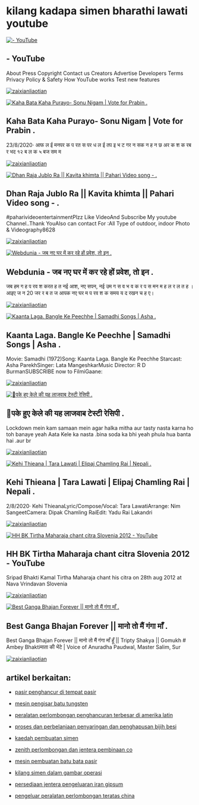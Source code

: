 # kilang kadapa simen bharathi lawati youtube
<a href="https://mnn.zoosnet.net/LR/Chatpre.aspx?id=MNN94995150&p=https://topgrinding.com/" target="_blank">![- YouTube](https://github.com/technlg/images/blob/main/30.jpg)</a>
## - YouTube
About Press Copyright Contact us Creators Advertise Developers Terms Privacy Policy & Safety How YouTube works Test new features
<a href="https://mnn.zoosnet.net/LR/Chatpre.aspx?id=MNN94995150&p=https://topgrinding.com/" target="_blank"><img src="https://github.com/technlg/images/raw/main/chat11.jpg" alt="zaixianliaotian"/></a><a href="//whatsapp.shibangsoft.com/WhatsApp.php" ><img src="https://github.com/technlg/images/raw/main/chat11.png" alt=""></a>
<a href="https://mnn.zoosnet.net/LR/Chatpre.aspx?id=MNN94995150&p=https://topgrinding.com/" target="_blank">![Kaha Bata Kaha Purayo- Sonu Nigam | Vote for Prabin .](https://github.com/technlg/images/blob/main/1.jpg)</a>
## Kaha Bata Kaha Purayo- Sonu Nigam | Vote for Prabin .
23/8/2020· आफ ल ई मनपर क प रत स पर ध ल ई तप इ भ ट गर न सक न ह न छ अर क श क रब र भद १२ ब ल क ५ बज सम म 
<a href="https://mnn.zoosnet.net/LR/Chatpre.aspx?id=MNN94995150&p=https://topgrinding.com/" target="_blank"><img src="https://github.com/technlg/images/raw/main/chat11.jpg" alt="zaixianliaotian"/></a><a href="//whatsapp.shibangsoft.com/WhatsApp.php" ><img src="https://github.com/technlg/images/raw/main/chat11.png" alt=""></a>
<a href="https://mnn.zoosnet.net/LR/Chatpre.aspx?id=MNN94995150&p=https://topgrinding.com/" target="_blank">![Dhan Raja Jublo Ra || Kavita khimta || Pahari Video song - .](https://github.com/technlg/images/blob/main/59.jpg)</a>
## Dhan Raja Jublo Ra || Kavita khimta || Pahari Video song - .
#paharivideoentertainmentPlzz Like VideoAnd Subscribe My youtube Channel..Thank YouAlso can contact For :All Type of outdoor, indoor Photo & Videography8628
<a href="https://mnn.zoosnet.net/LR/Chatpre.aspx?id=MNN94995150&p=https://topgrinding.com/" target="_blank"><img src="https://github.com/technlg/images/raw/main/chat11.jpg" alt="zaixianliaotian"/></a><a href="//whatsapp.shibangsoft.com/WhatsApp.php" ><img src="https://github.com/technlg/images/raw/main/chat11.png" alt=""></a>
<a href="https://mnn.zoosnet.net/LR/Chatpre.aspx?id=MNN94995150&p=https://topgrinding.com/" target="_blank">![Webdunia - जब नए घर में कर रहे हों प्रवेश, तो इन .](https://github.com/technlg/images/blob/main/25.jpg)</a>
## Webdunia - जब नए घर में कर रहे हों प्रवेश, तो इन .
जब हम ग ह प रव श करत ह त नई आश, नए सपन, नई उम ग स व भ व क र प स मन म ह ल र ल त ह । आइए ज न 20 जर र ब त ज आपक नए घर म प रव श क समय य द रखन च ह ए।
<a href="https://mnn.zoosnet.net/LR/Chatpre.aspx?id=MNN94995150&p=https://topgrinding.com/" target="_blank"><img src="https://github.com/technlg/images/raw/main/chat11.jpg" alt="zaixianliaotian"/></a><a href="//whatsapp.shibangsoft.com/WhatsApp.php" ><img src="https://github.com/technlg/images/raw/main/chat11.png" alt=""></a>
<a href="https://mnn.zoosnet.net/LR/Chatpre.aspx?id=MNN94995150&p=https://topgrinding.com/" target="_blank">![Kaanta Laga. Bangle Ke Peechhe | Samadhi Songs | Asha .](https://github.com/technlg/images/blob/main/53.jpg)</a>
## Kaanta Laga. Bangle Ke Peechhe | Samadhi Songs | Asha .
Movie: Samadhi (1972)Song: Kaanta Laga. Bangle Ke Peechhe Starcast: Asha ParekhSinger: Lata MangeshkarMusic Director: R D BurmanSUBSCRIBE now to FilmiGaane: 
<a href="https://mnn.zoosnet.net/LR/Chatpre.aspx?id=MNN94995150&p=https://topgrinding.com/" target="_blank"><img src="https://github.com/technlg/images/raw/main/chat11.jpg" alt="zaixianliaotian"/></a><a href="//whatsapp.shibangsoft.com/WhatsApp.php" ><img src="https://github.com/technlg/images/raw/main/chat11.png" alt=""></a>
<a href="https://mnn.zoosnet.net/LR/Chatpre.aspx?id=MNN94995150&p=https://topgrinding.com/" target="_blank">![🍌पके हुए केले की यह लाजवाब टेस्टी रेसिपी .](https://github.com/technlg/images/blob/main/63.jpg)</a>
## 🍌पके हुए केले की यह लाजवाब टेस्टी रेसिपी .
Lockdown mein kam samaan mein agar halka mitha aur tasty nasta karna ho toh banaye yeah Aata Kele ka nasta .bina soda ka bhi yeah phula hua banta hai .aur br
<a href="https://mnn.zoosnet.net/LR/Chatpre.aspx?id=MNN94995150&p=https://topgrinding.com/" target="_blank"><img src="https://github.com/technlg/images/raw/main/chat11.jpg" alt="zaixianliaotian"/></a><a href="//whatsapp.shibangsoft.com/WhatsApp.php" ><img src="https://github.com/technlg/images/raw/main/chat11.png" alt=""></a>
<a href="https://mnn.zoosnet.net/LR/Chatpre.aspx?id=MNN94995150&p=https://topgrinding.com/" target="_blank">![Kehi Thieana | Tara Lawati | Elipaj Chamling Rai | Nepali .](https://github.com/technlg/images/blob/main/49.jpg)</a>
## Kehi Thieana | Tara Lawati | Elipaj Chamling Rai | Nepali .
2/8/2020· Kehi ThieanaLyric/Compose/Vocal: Tara LawatiArrange: Nim SangeetCamera: Dipak Chamling RaiEdit: Yadu Rai Lakandri
<a href="https://mnn.zoosnet.net/LR/Chatpre.aspx?id=MNN94995150&p=https://topgrinding.com/" target="_blank"><img src="https://github.com/technlg/images/raw/main/chat11.jpg" alt="zaixianliaotian"/></a><a href="//whatsapp.shibangsoft.com/WhatsApp.php" ><img src="https://github.com/technlg/images/raw/main/chat11.png" alt=""></a>
<a href="https://mnn.zoosnet.net/LR/Chatpre.aspx?id=MNN94995150&p=https://topgrinding.com/" target="_blank">![HH BK Tirtha Maharaja chant citra Slovenia 2012 - YouTube](https://github.com/technlg/images/blob/main/59.jpg)</a>
## HH BK Tirtha Maharaja chant citra Slovenia 2012 - YouTube
Sripad Bhakti Kamal Tirtha Maharaja chant his citra on 28th aug 2012 at Nava Vrindavan Slovenia
<a href="https://mnn.zoosnet.net/LR/Chatpre.aspx?id=MNN94995150&p=https://topgrinding.com/" target="_blank"><img src="https://github.com/technlg/images/raw/main/chat11.jpg" alt="zaixianliaotian"/></a><a href="//whatsapp.shibangsoft.com/WhatsApp.php" ><img src="https://github.com/technlg/images/raw/main/chat11.png" alt=""></a>
<a href="https://mnn.zoosnet.net/LR/Chatpre.aspx?id=MNN94995150&p=https://topgrinding.com/" target="_blank">![Best Ganga Bhajan Forever || मानो तो मैं गंगा माँ .](https://github.com/technlg/images/blob/main/29.jpg)</a>
## Best Ganga Bhajan Forever || मानो तो मैं गंगा माँ .
Best Ganga Bhajan Forever || मानो तो मैं गंगा माँ हूँ || Tripty Shakya || Gomukh # Ambey Bhaktiमाता की भेंटे | Voice of Anuradha Paudwal, Master Salim, Sur
<a href="https://mnn.zoosnet.net/LR/Chatpre.aspx?id=MNN94995150&p=https://topgrinding.com/" target="_blank"><img src="https://github.com/technlg/images/raw/main/chat11.jpg" alt="zaixianliaotian"/></a><a href="//whatsapp.shibangsoft.com/WhatsApp.php" ><img src="https://github.com/technlg/images/raw/main/chat11.png" alt=""></a>
## artikel berkaitan:
* [pasir penghancur di tempat pasir](pasir%20penghancur%20di%20tempat%20pasir.md)
* [mesin pengisar batu tungsten](mesin%20pengisar%20batu%20tungsten.md)
* [peralatan perlombongan penghancuran terbesar di amerika latin](peralatan%20perlombongan%20penghancuran%20terbesar%20di%20amerika%20latin.md)
* [proses dan perbelanjaan penyaringan dan penghapusan bijih besi](proses%20dan%20perbelanjaan%20penyaringan%20dan%20penghapusan%20bijih%20besi.md)
* [kaedah pembuatan simen](kaedah%20pembuatan%20simen.md)
* [zenith perlombongan dan jentera pembinaan co](zenith%20perlombongan%20dan%20jentera%20pembinaan%20co.md)
* [mesin pembuatan batu bata pasir](mesin%20pembuatan%20batu%20bata%20pasir.md)
* [kilang simen dalam gambar operasi](kilang%20simen%20dalam%20gambar%20operasi.md)
* [persediaan jentera pengeluaran iran gipsum](persediaan%20jentera%20pengeluaran%20iran%20gipsum.md)
* [pengeluar peralatan perlombongan teratas china](pengeluar%20peralatan%20perlombongan%20teratas%20china.md)
